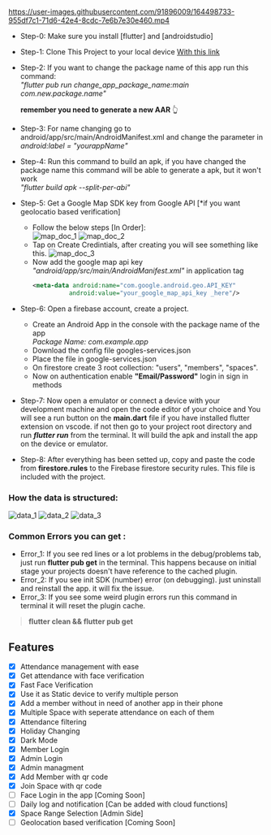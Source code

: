 
https://user-images.githubusercontent.com/91896009/164498733-955df7c1-71d6-42e4-8cdc-7e6b7e30e460.mp4


- Step-0: Make sure you install [flutter] and [androidstudio]

- Step-1: Clone This Project to your local device [With this link](https://github.com/Turing311/FaceAttendance.git)
  
- Step-2: If you want to change the package name of this app run this command: 
  <br> *"flutter pub run change_app_package_name:main com.new.package.name"*

  **remember you need to generate a new AAR** 👆


- Step-3: For name changing go to android/app/src/main/AndroidManifest.xml and change the parameter in *android:label = "yourappName"*

- Step-4: Run this command to build an apk, if you have changed the package name this command will be able to generate a apk, but it won't work <br> *"flutter build apk --split-per-abi"*

- Step-5: Get a Google Map SDK key from Google API [*if you want geolocatio based verification]
   - Follow the below steps [In Order]:<br>
    ![map_doc_1](docs/android_map_sdk.png)
    ![map_doc_2](docs/tap_on_credentials.png)<br>
   - Tap on Create Credintials, after creating you will see something like this.
    ![map_doc_3](docs/map_api_key.png)<br>
   - Now add the google map api key *"android/app/src/main/AndroidManifest.xml"* in application tag
     ``` xml
     <meta-data android:name="com.google.android.geo.API_KEY"
               android:value="your_google_map_api_key _here"/>
      ```
- Step-6: Open a firebase account, create a project.
    - Create an Android App in the console with the package name of the app
    <br> *Package Name: com.example.app*
    - Download the config file googles-services.json
    - Place the file in google-services.json
    - On firestore create 3 root collection: "users", "members", "spaces".
    - Now on authentication enable **"Email/Password"** login in sign in methods
  
- Step-7: Now open a emulator or connect a device with your development machine and open the code editor of your choice and You will see a run button on the **main.dart** file if you have installed flutter extension on vscode. if not then go to your project root directory and run **_flutter run_** from the terminal. It will build the apk and install the app on the device or emulator.

- Step-8: After everything has been setted up, copy and paste the code from **firestore.rules** to the Firebase firestore security rules. This file is included with the project.

### How the data is structured: 
![data_1](docs/database_visualization/face_attendance_data_1.png)
![data_2](docs/database_visualization/face_attendance_data_2.png)
![data_3](docs/database_visualization/face_attendance_data_3.png)

### Common Errors you can get :
- Error_1: If you see red lines or a lot problems in the debug/problems tab, just run **flutter pub get** in the terminal. This happens because on initial stage your projects doesn't have reference to the cached plugin.
- Error_2: If you see init SDK (number) error (on debugging). just uninstall and reinstall the app. it will fix the issue.
- Error_3: If you see some weird plugin errors run this command in terminal it will reset the plugin cache.
> **flutter clean && flutter pub get** 


## Features
- [x] Attendance management with ease
- [x] Get attendance with face verification
- [x] Fast Face Verification
- [x] Use it as Static device to verify multiple person
- [x] Add a member without in need of another app in their phone
- [x] Multiple Space with seperate attendance on each of them
- [x] Attendance filtering
- [x] Holiday Changing
- [x] Dark Mode
- [x] Member Login
- [x] Admin Login
- [x] Admin managment
- [x] Add Member with qr code
- [x] Join Space with qr code
- [ ] Face Login in the app [Coming Soon]
- [ ] Daily log and notification [Can be added with cloud functions]
- [x] Space Range Selection [Admin Side]
- [ ] Geolocation based verification [Coming Soon]
